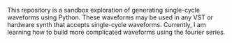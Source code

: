 This repository is a sandbox exploration of generating single-cycle waveforms using Python. 
These waveforms may be used in any VST or hardware synth that accepts single-cycle waveforms.
Currently, I am learning how to build more complicated waveforms using the fourier series.
